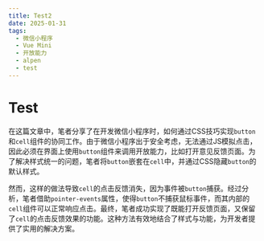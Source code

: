 ```yaml
---
title: Test2
date: 2025-01-31
tags: 
  - 微信小程序
  - Vue Mini
  - 开放能力
  - alpen
  - test
---
```


# Test

<!-- DESC SEP -->

在这篇文章中，笔者分享了在开发微信小程序时，如何通过CSS技巧实现`button`和`cell`组件的协同工作。由于微信小程序出于安全考虑，无法通过JS模拟点击，因此必须在界面上使用`button`组件来调用开放能力，比如打开意见反馈页面。为了解决样式统一的问题，笔者将`button`嵌套在`cell`中，并通过CSS隐藏`button`的默认样式。

然而，这样的做法导致`cell`的点击反馈消失，因为事件被`button`捕获。经过分析，笔者借助`pointer-events`属性，使得`button`不捕获鼠标事件，而其内部的`cell`组件可以正常响应点击。最终，笔者成功实现了既能打开反馈页面，又保留了`cell`的点击反馈效果的功能。这种方法有效地结合了样式与功能，为开发者提供了实用的解决方案。

<!-- DESC SEP -->
